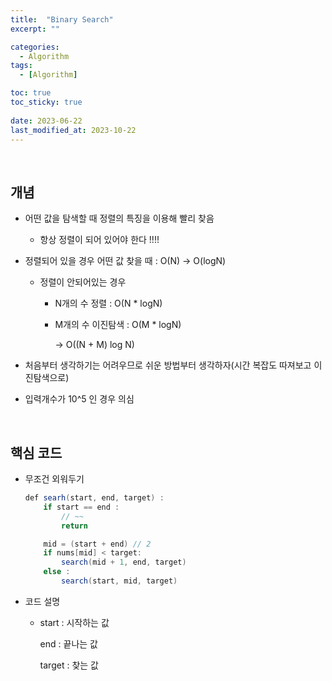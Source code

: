 ```yaml
---
title:  "Binary Search"
excerpt: ""

categories:
  - Algorithm
tags:
  - [Algorithm]

toc: true
toc_sticky: true
 
date: 2023-06-22
last_modified_at: 2023-10-22
---
```


<br>

## **개념**

- 어떤 값을 탐색할 때 정렬의 특징을 이용해 빨리 찾음
    - 항상 정렬이 되어 있어야 한다 !!!!
- 정렬되어 있을 경우 어떤 값 찾을 때 : O(N) -> O(logN)
    - 정렬이 안되어있는 경우
        - N개의 수 정렬 : O(N * logN)
        - M개의 수 이진탐색 : O(M * logN)
            
            -> O((N + M) log N)
            
- 처음부터 생각하기는 어려우므로 쉬운 방법부터 생각하자(시간 복잡도 따져보고 이진탐색으로)
- 입력개수가 10^5 인 경우 의심

<br>

## **핵심 코드**

- 무조건 외워두기
    
    ```java
    def searh(start, end, target) :
    	if start == end :
    		// ~~
    		return
    
    	mid = (start + end) // 2
    	if nums[mid] < target:
    		search(mid + 1, end, target)
    	else :
    		search(start, mid, target)
    ```
    
- 코드 설명
    - start : 시작하는 값
        
        end : 끝나는 값
        
        target : 찾는 값

<br>